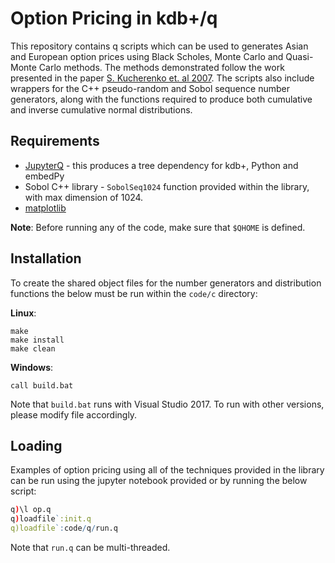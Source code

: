 # Option Pricing in kdb+/q

This repository contains q scripts which can be used to generates Asian and European option prices using Black Scholes, Monte Carlo and Quasi-Monte Carlo methods. The methods demonstrated follow the work presented in the paper [S. Kucherenko et. al 2007](http://www.broda.co.uk/gsa/wilmott_GSA_SK.pdf). The scripts also include wrappers for the C++ pseudo-random and Sobol sequence number generators, along with the functions required to produce both cumulative and inverse cumulative normal distributions.

## Requirements

- [JupyterQ](https://github.com/KxSystems/jupyterq) - this produces a tree dependency for kdb+, Python and embedPy
- Sobol C++ library - `SobolSeq1024` function provided within the library, with max dimension of 1024.
- [matplotlib](https://matplotlib.org/)

**Note**: Before running any of the code, make sure that `$QHOME` is defined.

## Installation

To create the shared object files for the number generators and distribution functions the below must be run within the `code/c` directory:

__Linux__:

```
make
make install
make clean
```

__Windows__:

```
call build.bat
```

Note that `build.bat` runs with Visual Studio 2017. To run with other versions, please modify file accordingly.

## Loading

Examples of option pricing using all of the techniques provided in the library can be run using the jupyter notebook provided or by running the below script:

```q
q)\l op.q
q)loadfile`:init.q
q)loadfile`:code/q/run.q
```

Note that `run.q` can be multi-threaded.
